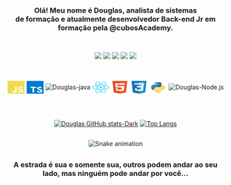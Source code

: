  <div style="display: inline_block" align ="center">
<h3>Olá! Meu nome é Douglas, analista de sistemas<br> de formação e atualmente  desenvolvedor Back-end Jr em <br>formação pela @cubosAcademy.</h3>

</div>

## 


  <div style="display: inline_block" align ="center"> 
  
   <a  href="https://www.instagram.com/douglascosta_foto/" target="_blank"><br><img src="https://img.shields.io/badge/-Instagram-%23E4405F?style=for-the-badge&logo=instagram&logoColor=white" target="_blank"></a>
 	<a href="https://www.facebook.com/douglas.santanacosta/" target="_blank"><img src="https://img.shields.io/badge/Facebook-1877F2?style=for-the-badge&logo=facebook&logoColor=white" target="_blank"></a>
  <a href = "mailto:douglas.santana1777@gmail.com"><img src="https://img.shields.io/badge/-Gmail-%23333?style=for-the-badge&logo=gmail&logoColor=white" target="_blank"></a>
  <a href="www.linkedin.com/in/douglascostadev" target="_blank"><img src="https://img.shields.io/badge/-LinkedIn-%230077B5?style=for-the-badge&logo=linkedin&logoColor=white" target="_blank"></a> 
  <a href="https://www.facebook.com/douglas.santanacosta/" target="_blank"><img src="	https://img.shields.io/badge/Facebook-1877F2?style=for-the-badge&logo=facebook&logoColor=white" target="_blank"></a> 
  

## 



<div style="display: inline_block" align ="center"><br>  
  <img align="center" alt="Douglas-Js" height="30" width="40" src="https://raw.githubusercontent.com/devicons/devicon/master/icons/javascript/javascript-plain.svg">  
  <img align="center" alt="Douglas-Ts" height="30" width="40" src="https://raw.githubusercontent.com/devicons/devicon/master/icons/typescript/typescript-plain.svg">
  <img align="center" alt="Douglas-java" height="30" width="30" src="https://cdn-icons-png.flaticon.com/512/143/143687.png">
  <img align="center" alt="Douglas-React" height="30" width="40" src="https://raw.githubusercontent.com/devicons/devicon/master/icons/react/react-original.svg">
  <img align="center" alt="RDouglas-HTML" height="30" width="40" src="https://raw.githubusercontent.com/devicons/devicon/master/icons/html5/html5-original.svg">
  <img align="center" alt="Douglas-CSS" height="30" width="40" src="https://raw.githubusercontent.com/devicons/devicon/master/icons/css3/css3-original.svg">
  <img align="center" alt="Douglas-Python" height="30" width="40" src="https://raw.githubusercontent.com/devicons/devicon/master/icons/python/python-original.svg">  
  <img align="center" alt="Douglas-Node.js" height="30" width="30" src="https://cdn-icons-png.flaticon.com/512/919/919825.png">  
  
  
  ##
 
  <br>
 


[![Douglas GitHub stats-Dark](https://github-readme-stats.vercel.app/api?username=douglas1777&show_icons=true&theme=dark#gh-dark-mode-only)](https://github.com/douglas1777/github-readme-stats#gh-dark-mode-only)
[![Top Langs](https://github-readme-stats.vercel.app/api/top-langs/?username=douglas1777&layout=compact&theme=dark#gh-dark-mode-only)](https://github.com/douglas1777/github-readme-stats)


##



##
  
   
  ## 
  
  
  </div>
 
   ![Snake animation](https://github.com/douglas1777/douglas1777/blob/output/github-contribution-grid-snake.svg)
  
  
  ##
   
   <h3>A estrada é sua e somente sua, outros podem andar ao seu lado, mas ninguém pode andar por você...</h3>


##

  

  </div>
